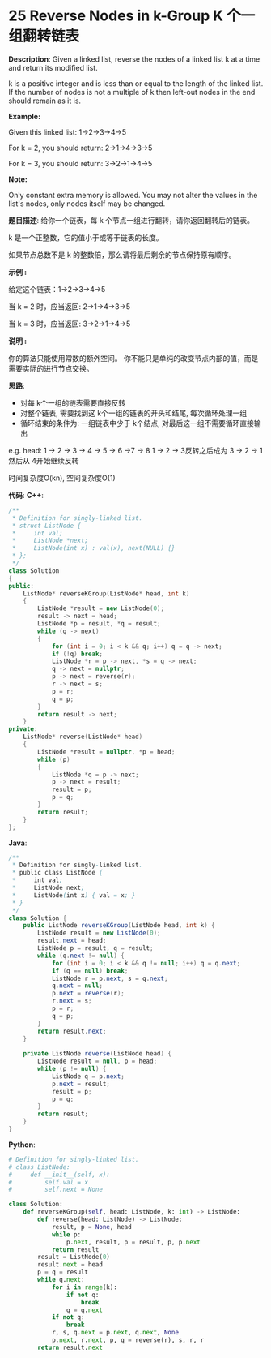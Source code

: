 # 25 Reverse Nodes in k-Group K 个一组翻转链表

__Description__:
Given a linked list, reverse the nodes of a linked list k at a time and return its modified list.

k is a positive integer and is less than or equal to the length of the linked list. If the number of nodes is not a multiple of k then left-out nodes in the end should remain as it is.

__Example:__

Given this linked list: 1->2->3->4->5

For k = 2, you should return: 2->1->4->3->5

For k = 3, you should return: 3->2->1->4->5

__Note:__

Only constant extra memory is allowed.
You may not alter the values in the list's nodes, only nodes itself may be changed.

__题目描述__:
给你一个链表，每 k 个节点一组进行翻转，请你返回翻转后的链表。

k 是一个正整数，它的值小于或等于链表的长度。

如果节点总数不是 k 的整数倍，那么请将最后剩余的节点保持原有顺序。

__示例 :__

给定这个链表：1->2->3->4->5

当 k = 2 时，应当返回: 2->1->4->3->5

当 k = 3 时，应当返回: 3->2->1->4->5

__说明 :__

你的算法只能使用常数的额外空间。
你不能只是单纯的改变节点内部的值，而是需要实际的进行节点交换。

__思路__:

- 对每 k个一组的链表需要直接反转
- 对整个链表, 需要找到这 k个一组的链表的开头和结尾, 每次循环处理一组
- 循环结束的条件为: 一组链表中少于 k个结点, 对最后这一组不需要循环直接输出

e.g. head: 1 -> 2 -> 3 -> 4 -> 5 -> 6 ->7 -> 8
1 -> 2 -> 3反转之后成为 3 -> 2 -> 1
然后从 4开始继续反转

时间复杂度O(kn), 空间复杂度O(1)

__代码__:
__C++__:

```C++
/**
 * Definition for singly-linked list.
 * struct ListNode {
 *     int val;
 *     ListNode *next;
 *     ListNode(int x) : val(x), next(NULL) {}
 * };
 */
class Solution 
{
public:
    ListNode* reverseKGroup(ListNode* head, int k) 
    {
        ListNode *result = new ListNode(0);
        result -> next = head;
        ListNode *p = result, *q = result;
        while (q -> next)
        {
            for (int i = 0; i < k && q; i++) q = q -> next;
            if (!q) break;
            ListNode *r = p -> next, *s = q -> next;
            q -> next = nullptr;
            p -> next = reverse(r);
            r -> next = s;
            p = r;
            q = p;
        }
        return result -> next;
    }
private:
    ListNode* reverse(ListNode* head)
    {
        ListNode *result = nullptr, *p = head;
        while (p)
        {
            ListNode *q = p -> next;
            p -> next = result;
            result = p;
            p = q;
        }
        return result;
    }
};
```

__Java__:

```Java
/**
 * Definition for singly-linked list.
 * public class ListNode {
 *     int val;
 *     ListNode next;
 *     ListNode(int x) { val = x; }
 * }
 */
class Solution {
    public ListNode reverseKGroup(ListNode head, int k) {
        ListNode result = new ListNode(0);
        result.next = head;
        ListNode p = result, q = result;
        while (q.next != null) {
            for (int i = 0; i < k && q != null; i++) q = q.next;
            if (q == null) break;
            ListNode r = p.next, s = q.next;
            q.next = null;
            p.next = reverse(r);
            r.next = s;
            p = r;
            q = p;
        }
        return result.next;
    }
    
    private ListNode reverse(ListNode head) {
        ListNode result = null, p = head;
        while (p != null) {
            ListNode q = p.next;
            p.next = result;
            result = p;
            p = q;
        }
        return result;
    }
}
```

__Python__:

```Python
# Definition for singly-linked list.
# class ListNode:
#     def __init__(self, x):
#         self.val = x
#         self.next = None

class Solution:
    def reverseKGroup(self, head: ListNode, k: int) -> ListNode:
        def reverse(head: ListNode) -> ListNode:
            result, p = None, head
            while p:
                p.next, result, p = result, p, p.next
            return result
        result = ListNode(0)
        result.next = head
        p = q = result
        while q.next:
            for i in range(k):
                if not q:
                    break
                q = q.next
            if not q:
                break
            r, s, q.next = p.next, q.next, None
            p.next, r.next, p, q = reverse(r), s, r, r
        return result.next
```
